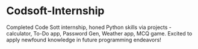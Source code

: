 # Codsoft-Internship
Completed Code Sott internship, honed Python skills via projects - calculator, To-Do app, Password Gen, Weather app, MCQ game. Excited to apply newfound knowledge in future programming endeavors!
